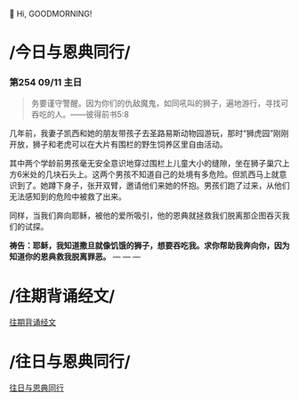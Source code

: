 👋 Hi, GOODMORNING!

# /今日与恩典同行/

### 第254 09/11 主日

>务要谨守警醒。因为你们的仇敌魔鬼，如同吼叫的狮子，遍地游行，寻找可吞吃的人。——彼得前书5:8

几年前，我妻子凯西和她的朋友带孩子去圣路易斯动物园游玩，那时“狮虎园”刚刚开放，狮子和老虎可以在大片有围栏的野生饲养区里自由活动。

其中两个学龄前男孩毫无安全意识地穿过围栏上儿童大小的缝隙，坐在狮子巢穴上方6米处的几块石头上。这两个男孩不知道自己的处境有多危险。但凯西马上就意识到了。她蹲下身子，张开双臂，邀请他们来她的怀抱。男孩们跑了过来，从他们无法感知到的危险中被救了出来。

同样，当我们奔向耶稣，被他的爱所吸引，他的恩典就拯救我们脱离那企图吞灭我们的试探。

**祷告：耶稣，我知道撒旦就像饥饿的狮子，想要吞吃我。求你帮助我奔向你，因为知道你的恩典救我脱离罪恶。**
— — —

# /往期背诵经文/

[往期背诵经文](https://github.com/GOODNEWSNOW/GOODNEWSNOW/blob/main/past%20scripture.md)

# /往日与恩典同行/

[往日与恩典同行](https://github.com/GOODNEWSNOW/GOODNEWSNOW/blob/main/past%20food.md)
